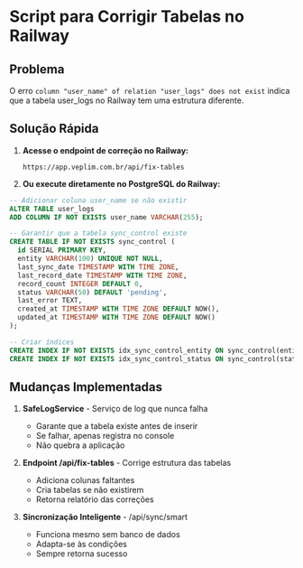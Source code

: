 # Script para Corrigir Tabelas no Railway

## Problema
O erro `column "user_name" of relation "user_logs" does not exist` indica que a tabela user_logs no Railway tem uma estrutura diferente.

## Solução Rápida

1. **Acesse o endpoint de correção no Railway:**
   ```
   https://app.veplim.com.br/api/fix-tables
   ```

2. **Ou execute diretamente no PostgreSQL do Railway:**

```sql
-- Adicionar coluna user_name se não existir
ALTER TABLE user_logs 
ADD COLUMN IF NOT EXISTS user_name VARCHAR(255);

-- Garantir que a tabela sync_control existe
CREATE TABLE IF NOT EXISTS sync_control (
  id SERIAL PRIMARY KEY,
  entity VARCHAR(100) UNIQUE NOT NULL,
  last_sync_date TIMESTAMP WITH TIME ZONE,
  last_record_date TIMESTAMP WITH TIME ZONE,
  record_count INTEGER DEFAULT 0,
  status VARCHAR(50) DEFAULT 'pending',
  last_error TEXT,
  created_at TIMESTAMP WITH TIME ZONE DEFAULT NOW(),
  updated_at TIMESTAMP WITH TIME ZONE DEFAULT NOW()
);

-- Criar índices
CREATE INDEX IF NOT EXISTS idx_sync_control_entity ON sync_control(entity);
CREATE INDEX IF NOT EXISTS idx_sync_control_status ON sync_control(status);
```

## Mudanças Implementadas

1. **SafeLogService** - Serviço de log que nunca falha
   - Garante que a tabela existe antes de inserir
   - Se falhar, apenas registra no console
   - Não quebra a aplicação

2. **Endpoint /api/fix-tables** - Corrige estrutura das tabelas
   - Adiciona colunas faltantes
   - Cria tabelas se não existirem
   - Retorna relatório das correções

3. **Sincronização Inteligente** - /api/sync/smart
   - Funciona mesmo sem banco de dados
   - Adapta-se às condições
   - Sempre retorna sucesso